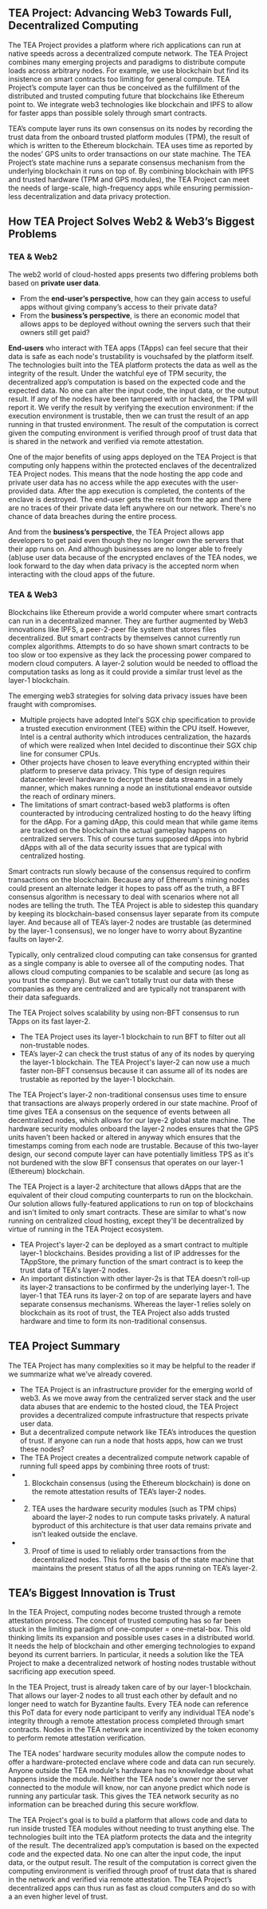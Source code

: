 ## TEA Project: Advancing Web3 Towards Full, Decentralized Computing
The TEA Project provides a platform where rich applications can run at native speeds across a decentralized compute network. The TEA Project combines many emerging projects and paradigms to distribute compute loads across arbitrary nodes. For example, we use blockchain but find its insistence on smart contracts too limiting for general compute. TEA Project’s compute layer can thus be conceived as the fulfillment of the distributed and trusted computing future that blockchains like Ethereum point to. We integrate web3 technologies like blockchain and IPFS to allow for faster apps than possible solely through smart contracts.

TEA’s compute layer runs its own consensus on its nodes by recording the trust data from the onboard trusted platform modules (TPM), the result of which is written to the Ethereum blockchain. TEA uses time as reported by the nodes’ GPS units to order transactions on our state machine. The TEA Project’s state machine runs a separate consensus mechanism from the underlying blockchain it runs on top of. By combining blockchain with IPFS and trusted hardware (TPM and GPS modules), the TEA Project can meet the needs of large-scale, high-frequency apps while ensuring permission-less decentralization and data privacy protection.

## How TEA Project Solves Web2 & Web3’s Biggest Problems
### TEA & Web2
The web2 world of cloud-hosted apps presents two differing problems both based on **private user data**.

- From the **end-user’s perspective**, how can they gain access to useful apps without giving company’s access to their private data?
- From the **business’s perspective**, is there an economic model that allows apps to be deployed without owning the servers such that their owners still get paid?

**End-users** who interact with TEA apps (TApps) can feel secure that their data is safe as each node's trustability is vouchsafed by the platform itself. The technologies built into the TEA platform protects the data as well as the integrity of the result. Under the watchful eye of TPM security, the decentralized app’s computation is based on the expected code and the expected data. No one can alter the input code, the input data, or the output result. If any of the nodes have been tampered with or hacked, the TPM will report it. We verify the result by verifying the execution environment: if the execution environment is trustable, then we can trust the result of an app running in that trusted environment. The result of the computation is correct given the computing environment is verified through proof of trust data that is shared in the network and verified via remote attestation. 

One of the major benefits of using apps deployed on the TEA Project is that computing only happens within the protected enclaves of the decentralized TEA Project nodes. This means that the node hosting the app code and private user data has no access while the app executes with the user-provided data. After the app execution is completed, the contents of the enclave is destroyed. The end-user gets the result from the app and there are no traces of their private data left anywhere on our network. There's no chance of data breaches during the entire process.

And from the **business’s perspective**, the TEA Project allows app developers to get paid even though they no longer own the servers that their app runs on. And although businesses are no longer able to freely (ab)use user data because of the encrypted enclaves of the TEA nodes, we look forward to the day when data privacy is the accepted norm when interacting with the cloud apps of the future.

### TEA & Web3
Blockchains like Ethereum provide a world computer where smart contracts can run in a decentralized manner. They are further augmented by Web3 innovations like IPFS, a peer-2-peer file system that stores files decentralized. But smart contracts by themselves cannot currently run complex algorithms. Attempts to do so have shown smart contracts to be too slow or too expensive as they lack the processing power compared to modern cloud computers. A layer-2 solution would be needed to offload the computation tasks as long as it could provide a similar trust level as the layer-1 blockchain.

The emerging web3 strategies for solving data privacy issues have been fraught with compromises.

- Multiple projects have adopted Intel's SGX chip specification to provide a trusted execution environment (TEE) within the CPU itself. However, Intel is a central authority which introduces centralization, the hazards of which were realized when Intel decided to discontinue their SGX chip line for consumer CPUs.
- Other projects have chosen to leave everything encrypted within their platform to preserve data privacy. This type of design requires datacenter-level hardware to decrypt these data streams in a timely manner, which makes running a node an institutional endeavor outside the reach of ordinary miners. 
- The limitations of smart contract-based web3 platforms is often counteracted by introducing centralized hosting to do the heavy lifting for the dApp. For a gaming dApp, this could mean that while game items are tracked on the blockchain the actual gameplay happens on centralized servers. This of course turns supposed dApps into hybrid dApps with all of the data security issues that are typical with centralized hosting.

Smart contracts run slowly because of the consensus required to confirm transactions on the blockchain. Because any of Ethereum's mining nodes could present an alternate ledger it hopes to pass off as the truth, a BFT consensus algorithm is necessary to deal with scenarios where not all nodes are telling the truth. The TEA Project is able to sidestep this quandary by keeping its blockchain-based consensus layer separate from its compute layer. And because all of TEA’s layer-2 nodes are trustable (as determined by the layer-1 consensus), we no longer have to worry about Byzantine faults on layer-2. 

Typically, only centralized cloud computing can take consensus for granted as a single company is able to oversee all of the computing nodes. That allows cloud computing companies to be scalable and secure (as long as you trust the company). But we can’t totally trust our data with these companies as they are centralized and are typically not transparent with their data safeguards.
  
The TEA Project solves scalability by using non-BFT consensus to run TApps on its fast layer-2.

- The TEA Project uses its layer-1 blockchain to run BFT to filter out all non-trustable nodes.
- TEA’s layer-2 can check the trust status of any of its nodes by querying the layer-1 blockchain. The TEA Project's layer-2 can now use a much faster non-BFT consensus because it can assume all of its nodes are trustable as reported by the layer-1 blockchain.

The TEA Project's layer-2 non-traditional consensus uses time to ensure that transactions are always properly ordered in our state machine. Proof of time gives TEA a consensus on the sequence of events between all decentralized nodes, which allows for our laye-2 global state machine. The hardware security modules onboard the layer-2 nodes ensures that the GPS units haven't been hacked or altered in anyway which ensures that the timestamps coming from each node are trustable. Because of this two-layer design, our second compute layer can have potentially limitless TPS as it's not burdened with the slow BFT consensus that operates on our layer-1 (Ethereum) blockchain.

The TEA Project is a layer-2 architecture that allows dApps that are the equivalent of their cloud computing counterparts to run on the blockchain. Our solution allows fully-featured applications to run on top of blockchains and isn't limited to only smart contracts. These are similar to what's now running on centralized cloud hosting, except they'll be decentralized by virtue of running in the TEA Project ecosystem.

- TEA Project's layer-2 can be deployed as a smart contract to multiple layer-1 blockchains. Besides providing a list of IP addresses for the TAppStore, the primary function of the smart contract is to keep the trust data of TEA's layer-2 nodes.
- An important distinction with other layer-2s is that TEA doesn't roll-up its layer-2 transactions to be confirmed by the underlying layer-1. The layer-1 that TEA runs its layer-2 on top of are separate layers and have separate consensus mechanisms. Whereas the layer-1 relies solely on blockchain as its root of trust, the TEA Project also adds trusted hardware and time to form its non-traditional consensus.

## TEA Project Summary
The TEA Project has many complexities so it may be helpful to the reader if we summarize what we’ve already covered.

- The TEA Project is an infrastructure provider for the emerging world of web3. As we move away from the centralized server stack and the user data abuses that are endemic to the hosted cloud, the TEA Project provides a decentralized compute infrastructure	that respects private user data.
- But a decentralized compute network like TEA’s introduces the question of trust. If anyone can run a node that hosts apps, how can we trust these nodes?
- The TEA Project creates a decentralized compute network capable of running full speed apps by combining three roots of trust:
- 1. Blockchain consensus (using the Ethereum blockchain) is done on the remote attestation results of TEA’s layer-2 nodes.
- 2. TEA uses the hardware security modules (such as TPM chips) aboard the layer-2 nodes to run compute tasks privately. A natural byproduct of this architecture is that user data remains private and isn’t leaked outside the enclave.
- 3. Proof of time is used to reliably order transactions from the decentralized nodes. This forms the basis of the state machine that maintains the present status of all the apps running on TEA’s layer-2.

## TEA’s Biggest Innovation is Trust
In the TEA Project, computing nodes become trusted through a remote attestation process. The concept of trusted computing has so far been stuck in the limiting paradigm of one-computer = one-metal-box. This old thinking limits its expansion and possible uses cases in a distributed world. It needs the help of blockchain and other emerging technologies to expand beyond its current barriers. In particular, it needs a solution like the TEA Project to make a decentralized network of hosting nodes trustable without sacrificing app execution speed.

In the TEA Project, trust is already taken care of by our layer-1 blockchain. That allows our layer-2 nodes to all trust each other by default and no longer need to watch for Byzantine faults. Every TEA node can reference this PoT data for every node participant to verify any individual TEA node's integrity through a remote attestation process completed through smart contracts. Nodes in the TEA network are incentivized by the token economy to perform remote attestation verification.

The TEA nodes’ hardware security modules allow the compute nodes to offer a hardware-protected enclave where code and data can run securely. Anyone outside the TEA module's hardware has no knowledge about what happens inside the module. Neither the TEA node's owner nor the server connected to the module will know, nor can anyone predict which node is running any particular task. This gives the TEA network security as no information can be breached during this secure workflow.

The TEA Project's goal is to build a platform that allows code and data to run inside trusted TEA modules without needing to trust anything else. The technologies built into the TEA platform protects the data and the integrity of the result.
The decentralized app’s computation is based on the expected code and the expected data. No one can alter the input code, the input data, or the output result. The result of the computation is correct given the computing environment is verified through proof of trust data that is shared in the network and verified via remote attestation. The TEA Project’s decentralized apps can thus run as fast as cloud computers and do so with a an even higher level of trust.
